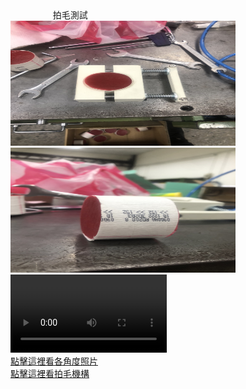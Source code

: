 <html>
　<head>
　<title>機器驗機網站測試</title>
　</head>
　<body>拍毛測試</body>
<br>
<img src="S__17457162.jpg" width="360" height="200"/>
<img src="S__17457171.jpg" width="360" height="200"/>
<br>
<video controls width="250">

    <source src="647254547.130940.mp4"
            type="video/webm">

    <source src="647254547.130940.mp4"
            type="video/mp4">

    Sorry, your browser doesn't support embedded videos.
</video>
<br>
<a href="各角度照片">點擊這裡看各角度照片</a>
<br>
<a href="自動切毛機新增拍毛機構.pdf">點擊這裡看拍毛機構</a>
  
<html>
